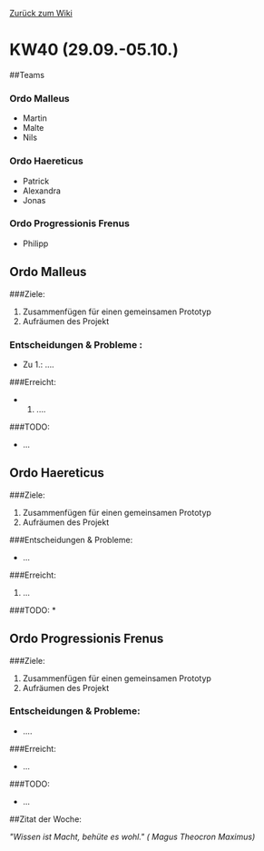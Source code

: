 [Zurück zum Wiki](https://github.com/Institute-Web-Science-and-Technologies/GeoVisualization/wiki/Entwicklungstagebuch)
# KW40 (29.09.-05.10.)
##Teams
### Ordo Malleus
* Martin 
* Malte 
* Nils

### Ordo Haereticus
* Patrick
* Alexandra
* Jonas

### Ordo Progressionis Frenus
* Philipp

## Ordo Malleus
###Ziele:
 1. Zusammenfügen für einen gemeinsamen Prototyp
 2. Aufräumen des Projekt
 
### Entscheidungen & Probleme :
* Zu 1.: ....

###Erreicht:
* 1. ....

###TODO:
* ...


## Ordo Haereticus
###Ziele:

 1. Zusammenfügen für einen gemeinsamen Prototyp
 2. Aufräumen des Projekt

###Entscheidungen & Probleme:
* ...
 
###Erreicht:
 1. ...
 
###TODO:
* 

## Ordo Progressionis Frenus
###Ziele:
 1. Zusammenfügen für einen gemeinsamen Prototyp
 2. Aufräumen des Projekt  

### Entscheidungen & Probleme:
* ....

###Erreicht:
* ...

###TODO:
* ...


##Zitat der Woche:

_"Wissen ist Macht, behüte es wohl." ( Magus Theocron Maximus)_
